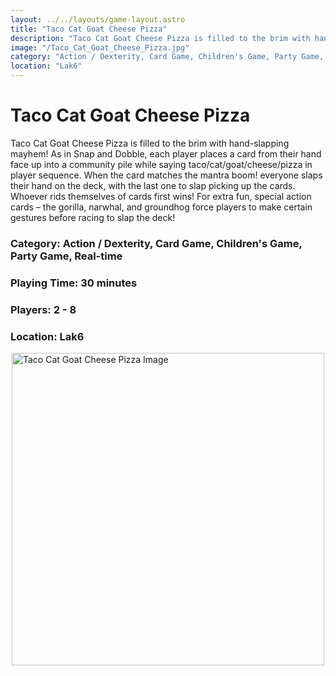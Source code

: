 ```yaml
---
layout: ../../layouts/game-layout.astro
title: "Taco Cat Goat Cheese Pizza"
description: "Taco Cat Goat Cheese Pizza is filled to the brim with hand-slapping mayhem! As in Snap and Dobble, each player places a card from their hand face up into a community pile while saying taco/cat/goat/cheese/pizza in player sequence."
image: "/Taco_Cat_Goat_Cheese_Pizza.jpg"
category: "Action / Dexterity, Card Game, Children's Game, Party Game, Real-time"
location: "Lak6"
---
```

# Taco Cat Goat Cheese Pizza

Taco Cat Goat Cheese Pizza is filled to the brim with hand-slapping mayhem! As in Snap and Dobble, each player places a card from their hand face up into a community pile while saying taco/cat/goat/cheese/pizza in player sequence. When the card matches the mantra   boom!   everyone slaps their hand on the deck, with the last one to slap picking up the cards. Whoever rids themselves of cards first wins!  For extra fun, special action cards &ndash; the gorilla, narwhal, and groundhog   force players to make certain gestures before racing to slap the deck!  

### Category: Action / Dexterity, Card Game, Children's Game, Party Game, Real-time

### Playing Time: 30 minutes

### Players: 2 - 8

### Location: Lak6

<img src="/Taco_Cat_Goat_Cheese_Pizza.jpg" alt="Taco Cat Goat Cheese Pizza Image" width="500" style="display: block; margin: 0 auto">

